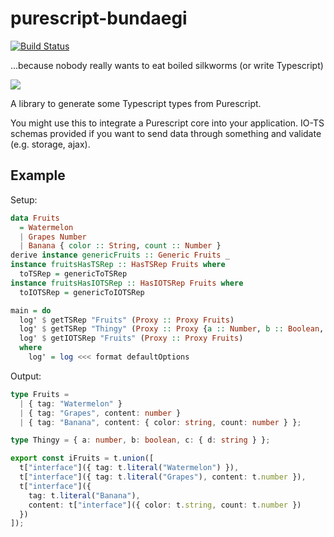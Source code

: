 # purescript-bundaegi

[![Build Status](https://travis-ci.org/justinwoo/purescript-bundaegi.svg?branch=master)](https://travis-ci.org/justinwoo/purescript-bundaegi)

...because nobody really wants to eat boiled silkworms (or write Typescript)

![](http://i.imgur.com/q7tyceP.png)

A library to generate some Typescript types from Purescript.

You might use this to integrate a Purescript core into your application. IO-TS schemas provided if you want to send data through something and validate (e.g. storage, ajax).

## Example

Setup:

```hs
data Fruits
  = Watermelon
  | Grapes Number
  | Banana { color :: String, count :: Number }
derive instance genericFruits :: Generic Fruits _
instance fruitsHasTSRep :: HasTSRep Fruits where
  toTSRep = genericToTSRep
instance fruitsHasIOTSRep :: HasIOTSRep Fruits where
  toIOTSRep = genericToIOTSRep

main = do
  log' $ getTSRep "Fruits" (Proxy :: Proxy Fruits)
  log' $ getTSRep "Thingy" (Proxy :: Proxy {a :: Number, b :: Boolean, c :: {d :: String}})
  log' $ getIOTSRep "Fruits" (Proxy :: Proxy Fruits)
  where
    log' = log <<< format defaultOptions
```

Output:

```ts
type Fruits =
  | { tag: "Watermelon" }
  | { tag: "Grapes", content: number }
  | { tag: "Banana", content: { color: string, count: number } };

type Thingy = { a: number, b: boolean, c: { d: string } };

export const iFruits = t.union([
  t["interface"]({ tag: t.literal("Watermelon") }),
  t["interface"]({ tag: t.literal("Grapes"), content: t.number }),
  t["interface"]({
    tag: t.literal("Banana"),
    content: t["interface"]({ color: t.string, count: t.number })
  })
]);
```

